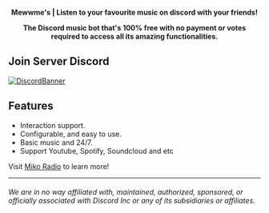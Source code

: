 <div align="center">
  <strong>
      <p>Mewwme's | Listen to your favourite music on discord with your friends!</p>
    <p>The Discord music bot that's 100% free with no payment or votes required to access all its amazing functionalities.</p>
  </strong>
<h3 align="center">

</h3>
</div>

## Join Server Discord
  [![DiscordBanner](https://invidget.switchblade.xyz/YZR9YF96Fs)](https://discord.gg/YZR9YF96Fs)


## Features
- Interaction support.
- Configurable, and easy to use.
- Basic music and 24/7.
- Support Youtube, Spotify, Soundcloud and etc

Visit [Miko Radio](https://mikoradio.com/) to learn more!

----

###### We are in no way affiliated with, maintained, authorized, sponsored, or officially associated with Discord Inc or any of its subsidiaries or affiliates.
<!-- Heavily inspired by https://github.com/crunchy-lab !-->
